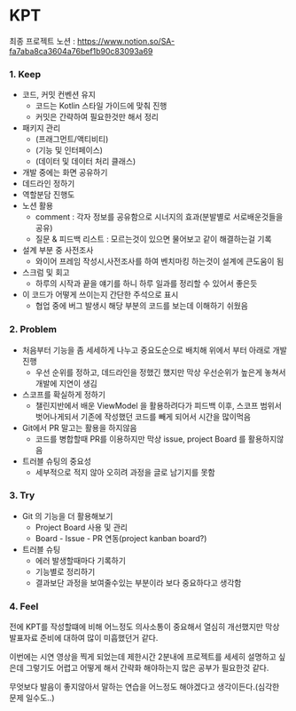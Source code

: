 # KPT

최종 프로젝트 노션 :
https://www.notion.so/SA-fa7aba8ca3604a76bef1b90c83093a69

### 1. **Keep**

- 코드, 커밋 컨벤션 유지
    - 코드는 Kotlin 스타일 가이드에 맞춰 진행
    - 커밋은 간략하여 필요한것만 해서 정리
- 패키지 관리
    - (프래그먼트/액티비티)
    - (기능 및 인터페이스) 
    - (데이터 및 데이터 처리 클래스)
- 개발 중에는 화면 공유하기
- 데드라인 정하기
- 역할분담 진행도
- 노션 활용
    - comment : 각자 정보를 공유함으로 시너지의 효과(분발별로 서로배운것들을 공유)
    - 질문 & 피드백 리스트 : 모르는것이 있으면 물어보고 같이 해결하는걸 기록
- 설계 부분 중 사전조사
    - 와이어 프레임 작성시,사전조사를 하여 벤치마킹 하는것이 설계에 큰도움이 됨
- 스크럼 및 회고
    - 하루의 시작과 끝을 얘기를 하니 하루 일과를 정리할 수 있어서 좋은듯
- 이 코드가 어떻게 쓰이는지 간단한 주석으로 표시
    - 협업 중에 버그 발생시 해당 부분의 코드를 보는데 이해하기 쉬웠음

### 2. **Problem**

- 처음부터 기능을 좀 세세하게 나누고 중요도순으로 배치해 위에서 부터 아래로 개발 진행
    - 우선 순위를 정하고, 데드라인을 정했긴 했지만 막상 우선순위가 높은게 놓쳐서 개발에 지연이 생김
- 스코프를 확실하게 정하기
    - 챌린지반에서 배운 ViewModel 을 활용하려다가 피드백 이후, 
    스코프 범위서 벗어나게되서 기존에 작성했던 코드를 빼게 되어서 시간을 많이먹음
- Git에서 PR 말고는 활용을 하지않음
    - 코드를 병합할때 PR를 이용하지만 막상 issue, project Board 를 활용하지않음
- 트러블 슈팅의 중요성
    - 세부적으로 적지 않아 오히려 과정을 글로 남기지를 못함
### 3. **Try**

- Git 의 기능을 더 활용해보기
    - Project Board 사용 및 관리
    - Board - Issue - PR 연동(project kanban board?)
- 트러블 슈팅
    - 에러 발생할때마다 기록하기
    - 기능별로 정리하기
    - 결과보단 과정을 보여줄수있는 부분이라 보다 중요하다고 생각함

### 4. **Feel**
전에 KPT를 작성할떄에 비해  어느정도 의사소통이 중요해서 열심히 개선했지만 막상 발표자료 준비에 대하여 많이 미흡했던거 같다. 

이번에는 시연 영상을 찍게 되었는데 제한시간 2분내에 프로젝트를
세세히 설명하고 싶은데 그렇기도 어렵고 어떻게 해서 간략화 해야하는지 많은 공부가 필요한것 같다.

무엇보다 발음이 좋지않아서 말하는 연습을 어느정도 해야겠다고 생각이든다.(심각한 문제 일수도..)